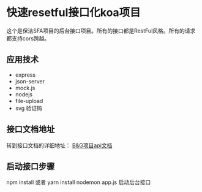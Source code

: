 # 快速resetful接口化koa项目

这个是保洁SFA项目的后台接口项目。所有的接口都是RestFul风格。所有的请求都支持cors跨越。

## 应用技术

+ express
+ json-server
+ mock.js
+ nodejs
+ file-upload
+ svg 验证码

## 接口文档地址

转到接口文档的详细地址： [B&G项目api文档](https://malun666.github.io/bjsfaserver/#/)

## 启动接口步骤
npm install  或者 yarn install
nodemon app.js 启动后台接口

